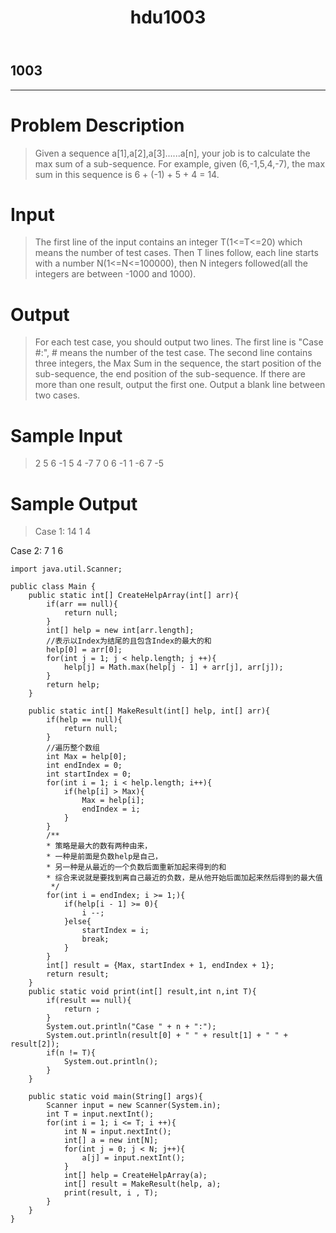 ﻿---
layout: post
title: "hdu1003"
data: 2017-12-3
description: "dp"
tag: HDU
---

## 1003 ##

---

Problem Description
===================

> Given a sequence a[1],a[2],a[3]......a[n], your job is to calculate the max sum of a sub-sequence. For example, given (6,-1,5,4,-7), the max sum in this sequence is 6 + (-1) + 5 + 4 = 14.

Input
=====

> The first line of the input contains an integer T(1<=T<=20) which means the number of test cases. Then T lines follow, each line starts with a number N(1<=N<=100000), then N integers followed(all the integers are between -1000 and 1000).

Output
======

> For each test case, you should output two lines. The first line is "Case #:", # means the number of the test case. The second line contains three integers, the Max Sum in the sequence, the start position of the sub-sequence, the end position of the sub-sequence. If there are more than one result, output the first one. Output a blank line between two cases.

Sample Input
============

> 2
5 6 -1 5 4 -7
7 0 6 -1 1 -6 7 -5

Sample Output
=============

> Case 1:
14 1 4
> 
Case 2:
7 1 6

    import java.util.Scanner;

    public class Main {
	    public static int[] CreateHelpArray(int[] arr){
		    if(arr == null){
			    return null;
		    }
		    int[] help = new int[arr.length];
		    //表示以Index为结尾的且包含Index的最大的和
		    help[0] = arr[0];
		    for(int j = 1; j < help.length; j ++){
			    help[j] = Math.max(help[j - 1] + arr[j], arr[j]); 
		    }
	    	return help;
	    }
	
	    public static int[] MakeResult(int[] help, int[] arr){
		    if(help == null){
			    return null;
		    }
		    //遍历整个数组
		    int Max = help[0];
		    int endIndex = 0;
		    int startIndex = 0;
		    for(int i = 1; i < help.length; i++){
			    if(help[i] > Max){
				    Max = help[i];
				    endIndex = i;
			    }
		    }
		    /**
		    * 策略是最大的数有两种由来，
		    * 一种是前面是负数help是自己，
		    * 另一种是从最近的一个负数后面重新加起来得到的和
		    * 综合来说就是要找到离自己最近的负数，是从他开始后面加起来然后得到的最大值
		     */
		    for(int i = endIndex; i >= 1;){
			    if(help[i - 1] >= 0){
				    i --;
			    }else{
				    startIndex = i;
				    break;
			    }
		    }
		    int[] result = {Max, startIndex + 1, endIndex + 1};
		    return result;
	    }
	    public static void print(int[] result,int n,int T){
		    if(result == null){
			    return ;
		    }
		    System.out.println("Case " + n + ":");
		    System.out.println(result[0] + " " + result[1] + " " + result[2]);
		    if(n != T){
			    System.out.println();
		    }
	    }
	
	    public static void main(String[] args){
		    Scanner input = new Scanner(System.in);
		    int T = input.nextInt();
		    for(int i = 1; i <= T; i ++){
			    int N = input.nextInt();
			    int[] a = new int[N];
			    for(int j = 0; j < N; j++){
				    a[j] = input.nextInt();
		    	}
			    int[] help = CreateHelpArray(a);
			    int[] result = MakeResult(help, a);
			    print(result, i , T);
		    }
	    }
    }





